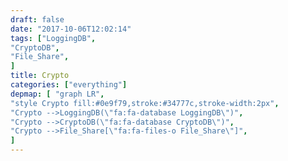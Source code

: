 ```yaml
---
draft: false
date: "2017-10-06T12:02:14"
tags: ["LoggingDB",
"CryptoDB",
"File_Share",
]
title: Crypto
categories: ["everything"]
depmap: [ "graph LR",
"style Crypto fill:#0e9f79,stroke:#34777c,stroke-width:2px",
"Crypto -->LoggingDB(\"fa:fa-database LoggingDB\")",
"Crypto -->CryptoDB(\"fa:fa-database CryptoDB\")",
"Crypto -->File_Share[\"fa:fa-files-o File_Share\"]",
]
---
```

